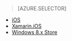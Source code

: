 > [AZURE.SELECTOR]
- [iOS](../articles/app-service-mobile-dotnet-backend-ios-get-started-push-preview.md)
- [Xamarin.iOS](../articles/app-service-mobile-dotnet-backend-xamarin-ios-get-started-push-preview.md)
- [Windows 8.x Store](../articles/app-service-mobile-dotnet-backend-windows-store-dotnet-get-started-push-preview.md)
